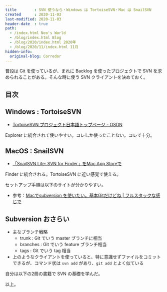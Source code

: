 ```yaml
---
title        : SVN 使うなら・Windows は TortoiseSVN・Mac は SnailSVN
created      : 2020-11-03
last-modified: 2020-11-03
header-date  : true
path:
  - /index.html Neo's World
  - /blog/index.html Blog
  - /blog/2020/index.html 2020年
  - /blog/2020/11/index.html 11月
hidden-info:
  original-blog: Corredor
---
```


普段は Git を使っているが、まれに Backlog を使ったプロジェクトで SVN を求められることがある。そんな時に使う SVN クライアントを決めておく。

## 目次

## Windows : TortoiseSVN

- [TortoiseSVN プロジェクト日本語トップページ - OSDN](https://ja.osdn.net/projects/tortoisesvn/)

Explorer に統合されて使いやすい。コレしか使ったことない。コレで十分。

## MacOS : SnailSVN

- [「SnailSVN Lite: SVN for Finder」をMac App Storeで](https://apps.apple.com/jp/app/snailsvn-lite-svn-for-finder/id1063090543)

Finder に統合される。TortoiseSVN に近い感覚で使える。

セットアップ手順は以下のサイトが分かりやすい。

- 参考：[Macでsubversion を使いたい。基本Gitだけどね | フルスタックな感じで](https://b-estack.com/2018/11/06/subversion_mac/)

## Subversion おさらい

- 主なブランチ戦略
  - trunk : Git でいう master ブランチに相当
  - branches : Git でいう feature ブランチ相当
  - tags : Git でいう tag 相当
- 上のようなクライアントを使っていると、特に意識せずファイルをコミットできるが、コマンド状は `svn add` があり、`git add` とよく似ている

自分は以下の2冊の書籍で SVN の基礎を学んだ。

以上。
